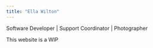 ```yaml
---
title: "Ella Wilton"
---
```

Software Developer | Support Coordinator | Photographer

This website is a WIP